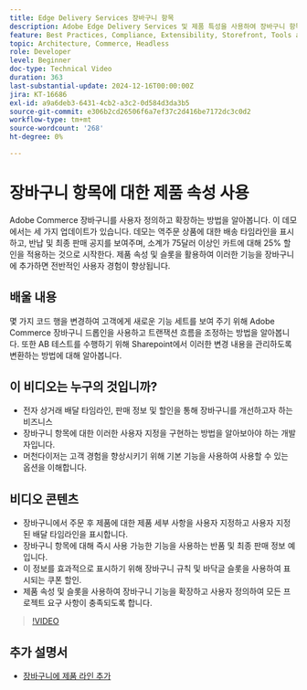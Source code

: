 ```yaml
---
title: Edge Delivery Services 장바구니 항목
description: Adobe Edge Delivery Services 및 제품 특성을 사용하여 장바구니 항목에 대한 새 정보를 표시하는 방법에 대해 알아봅니다.
feature: Best Practices, Compliance, Extensibility, Storefront, Tools and External Services
topic: Architecture, Commerce, Headless
role: Developer
level: Beginner
doc-type: Technical Video
duration: 363
last-substantial-update: 2024-12-16T00:00:00Z
jira: KT-16686
exl-id: a9a6deb3-6431-4cb2-a3c2-0d584d3da3b5
source-git-commit: e306b2cd26506f6a7ef37c2d416be7172dc3c0d2
workflow-type: tm+mt
source-wordcount: '268'
ht-degree: 0%

---
```


# 장바구니 항목에 대한 제품 속성 사용

Adobe Commerce 장바구니를 사용자 정의하고 확장하는 방법을 알아봅니다. 이 데모에서는 세 가지 업데이트가 있습니다.  데모는 역주문 상품에 대한 배송 타임라인을 표시하고, 반납 및 최종 판매 공지를 보여주며, 소계가 75달러 이상인 카트에 대해 25% 할인을 적용하는 것으로 시작한다. 제품 속성 및 슬롯을 활용하여 이러한 기능을 장바구니에 추가하면 전반적인 사용자 경험이 향상됩니다.

## 배울 내용

몇 가지 코드 행을 변경하여 고객에게 새로운 기능 세트를 보여 주기 위해 Adobe Commerce 장바구니 드롭인을 사용하고 트랜잭션 흐름을 조정하는 방법을 알아봅니다.  또한 AB 테스트를 수행하기 위해 Sharepoint에서 이러한 변경 내용을 관리하도록 변환하는 방법에 대해 알아봅니다.

## 이 비디오는 누구의 것입니까?

* 전자 상거래 배달 타임라인, 판매 정보 및 할인을 통해 장바구니를 개선하고자 하는 비즈니스
* 장바구니 항목에 대한 이러한 사용자 지정을 구현하는 방법을 알아보아야 하는 개발자입니다.
* 머천다이저는 고객 경험을 향상시키기 위해 기본 기능을 사용하여 사용할 수 있는 옵션을 이해합니다.

## 비디오 콘텐츠

* 장바구니에서 주문 후 제품에 대한 제품 세부 사항을 사용자 지정하고 사용자 지정된 배달 타임라인을 표시합니다.
* 장바구니 항목에 대해 즉시 사용 가능한 기능을 사용하는 반품 및 최종 판매 정보 예입니다.
* 이 정보를 효과적으로 표시하기 위해 장바구니 규칙 및 바닥글 슬롯을 사용하여 표시되는 쿠폰 할인.
* 제품 속성 및 슬롯을 사용하여 장바구니 기능을 확장하고 사용자 정의하여 모든 프로젝트 요구 사항이 충족되도록 합니다.

>[!VIDEO](https://video.tv.adobe.com/v/3441123?learn=on&captions=kor)


## 추가 설명서

* [장바구니에 제품 라인 추가](https://experienceleague.adobe.com/developer/commerce/storefront/dropins/cart/tutorials/add-product-lines-to-cart-summary/?lang=ko)